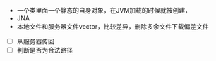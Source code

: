 + 一个类里面一个静态的自身对象，在JVM加载的时候就被创建，
+ JNA
+ 本地文件和服务器文件vector<string>，比较差异，删除多余文件下载偏差文件

- [ ] 从服务器传回
- [ ] 判断是否为合法路径